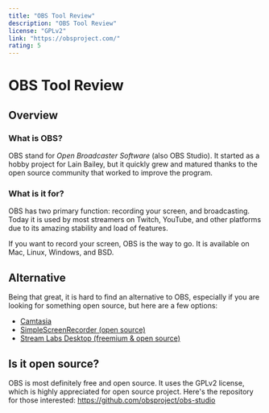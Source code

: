 ```yaml
---
title: "OBS Tool Review"
description: "OBS Tool Review"
license: "GPLv2"
link: "https://obsproject.com/"
rating: 5
---
```


# OBS Tool Review

## Overview

### What is OBS?

OBS stand for _Open Broadcaster Software_ (also OBS Studio). It started as a
hobby project for Lain Bailey, but it quickly grew and matured thanks to the
open source community that worked to improve the program.

### What is it for?

OBS has two primary function: recording your screen, and broadcasting. Today it
is used by most streamers on Twitch, YouTube, and other platforms due to its
amazing stability and load of features.

If you want to record your screen, OBS is the way to go. It is available on Mac,
Linux, Windows, and BSD.

## Alternative

Being that great, it is hard to find an alternative to OBS, especially if you
are looking for something open source, but here are a few options:

- [Camtasia](https://www.techsmith.com/video-editor.html)
- [SimpleScreenRecorder (open source)](https://github.com/MaartenBaert/ssr)
- [Stream Labs Desktop (freemium & open source)](https://github.com/stream-labs/desktop)

## Is it open source?

OBS is most definitely free and open source. It uses the GPLv2 license, which is
highly appreciated for open source project. Here's the repository for those
interested: https://github.com/obsproject/obs-studio
